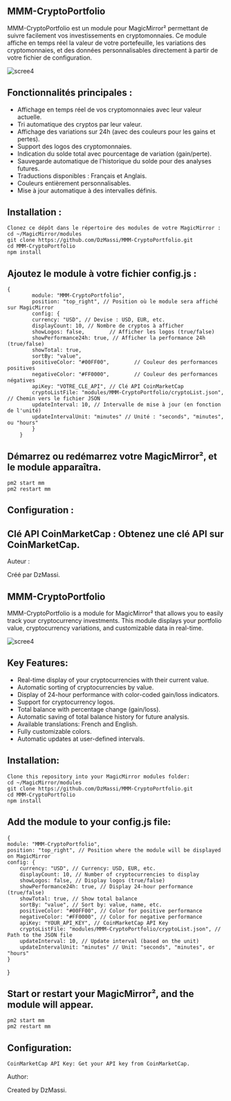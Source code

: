 ## MMM-CryptoPortfolio

MMM-CryptoPortfolio est un module pour MagicMirror² permettant de suivre facilement vos investissements en cryptomonnaies. Ce module affiche en temps réel la valeur de votre portefeuille, les variations des cryptomonnaies, et des données personnalisables directement à partir de votre fichier de configuration.

![scree4](https://github.com/user-attachments/assets/0436fdde-fdc8-4f8f-8ba5-262641b77c22)

## Fonctionnalités principales :

- Affichage en temps réel de vos cryptomonnaies avec leur valeur actuelle.
- Tri automatique des cryptos par leur valeur.
- Affichage des variations sur 24h (avec des couleurs pour les gains et pertes).
- Support des logos des cryptomonnaies.
- Indication du solde total avec pourcentage de variation (gain/perte).
- Sauvegarde automatique de l'historique du solde pour des analyses futures.
- Traductions disponibles : Français et Anglais.
- Couleurs entièrement personnalisables.
- Mise à jour automatique à des intervalles définis.

## Installation :

    Clonez ce dépôt dans le répertoire des modules de votre MagicMirror :
    cd ~/MagicMirror/modules
    git clone https://github.com/DzMassi/MMM-CryptoPortfolio.git
    cd MMM-CryptoPortfolio
    npm install

## Ajoutez le module à votre fichier config.js :
    {
			module: "MMM-CryptoPortfolio",
			position: "top_right", // Position où le module sera affiché sur MagicMirror
			config: {
			currency: "USD", // Devise : USD, EUR, etc.
			displayCount: 10, // Nombre de cryptos à afficher
			showLogos: false,        // Afficher les logos (true/false)
			showPerformance24h: true, // Afficher la performance 24h (true/false)
			showTotal: true,
			sortBy: "value",
			positiveColor: "#00FF00",        // Couleur des performances positives
			negativeColor: "#FF0000",        // Couleur des performances négatives
			apiKey: "VOTRE_CLE_API", // Clé API CoinMarketCap
			cryptoListFile: "modules/MMM-CryptoPortfolio/cryptoList.json", // Chemin vers le fichier JSON
			updateInterval: 10, // Intervalle de mise à jour (en fonction de l'unité)
			updateIntervalUnit: "minutes" // Unité : "seconds", "minutes", ou "hours"
			}
		}

## Démarrez ou redémarrez votre MagicMirror², et le module apparaîtra.
    pm2 start mm
    pm2 restart mm

## Configuration :

## Clé API CoinMarketCap : Obtenez une clé API sur CoinMarketCap.

Auteur :

Créé par DzMassi.


## MMM-CryptoPortfolio

MMM-CryptoPortfolio is a module for MagicMirror² that allows you to easily track your cryptocurrency investments. This module displays your portfolio value, cryptocurrency variations, and customizable data in real-time.

![scree4](https://github.com/user-attachments/assets/6addcc82-a0bb-4e03-952e-d21828a2bd57)

## Key Features:

- Real-time display of your cryptocurrencies with their current value.
- Automatic sorting of cryptocurrencies by value.
- Display of 24-hour performance with color-coded gain/loss indicators.
- Support for cryptocurrency logos.
- Total balance with percentage change (gain/loss).
- Automatic saving of total balance history for future analysis.
- Available translations: French and English.
- Fully customizable colors.
- Automatic updates at user-defined intervals.

## Installation:

    Clone this repository into your MagicMirror modules folder:
    cd ~/MagicMirror/modules
    git clone https://github.com/DzMassi/MMM-CryptoPortfolio.git
    cd MMM-CryptoPortfolio
    npm install

## Add the module to your config.js file:
    {
	module: "MMM-CryptoPortfolio",
	position: "top_right", // Position where the module will be displayed on MagicMirror
	config: {
		currency: "USD", // Currency: USD, EUR, etc.
		displayCount: 10, // Number of cryptocurrencies to display
		showLogos: false, // Display logos (true/false)
		showPerformance24h: true, // Display 24-hour performance (true/false)
		showTotal: true, // Show total balance
		sortBy: "value", // Sort by: value, name, etc.
		positiveColor: "#00FF00", // Color for positive performance
		negativeColor: "#FF0000", // Color for negative performance
		apiKey: "YOUR_API_KEY", // CoinMarketCap API Key
		cryptoListFile: "modules/MMM-CryptoPortfolio/cryptoList.json", // Path to the JSON file
		updateInterval: 10, // Update interval (based on the unit)
		updateIntervalUnit: "minutes" // Unit: "seconds", "minutes", or "hours"
	}
}

## Start or restart your MagicMirror², and the module will appear.
    pm2 start mm
    pm2 restart mm

## Configuration:

    CoinMarketCap API Key: Get your API key from CoinMarketCap.
    
Author:

Created by DzMassi.
